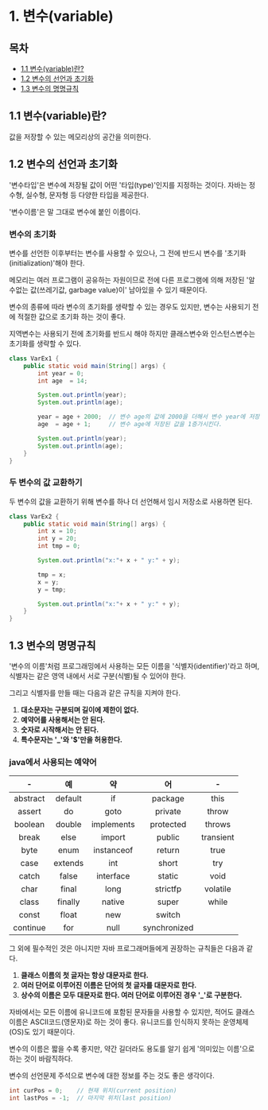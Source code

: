 # 1. 변수(variable)

## 목차

- [1.1 변수(variable)란?](#11-변수variable란)
- [1.2 변수의 선언과 초기화](#12-변수의-선언과-초기화)
- [1.3 변수의 명명규칙](#13-변수의-명명규칙)

## 1.1 변수(variable)란?

값을 저장할 수 있는 메모리상의 공간을 의미한다.

## 1.2 변수의 선언과 초기화

'변수타입'은 변수에 저장될 값이 어떤 '타입(type)'인지를 지정하는 것이다. 자바는 정수형, 실수형, 문자형 등 다양한 타입을 제공한다.

'변수이름'은 말 그대로 변수에 붙인 이름이다.

### 변수의 초기화

변수를 선언한 이후부터는 변수를 사용할 수 있으나, 그 전에 반드시 변수를 '초기화(initialization)'해야 한다.

메모리는 여러 프로그램이 공유하는 자원이므로 전에 다른 프로그램에 의해 저장된 '알 수없는 값(쓰레기값, garbage value)이' 남아있을 수 있기 때문이다.

변수의 종류에 따라 변수의 초기화를 생략할 수 있는 경우도 있지만, 변수는 사용되기 전에 적절한 값으로 초기화 하는 것이 좋다.

지역변수는 사용되기 전에 초기화를 반드시 해야 하지만 클래스변수와 인스턴스변수는 초기화를 생략할 수 있다.

```Java
class VarEx1 {
	public static void main(String[] args) {
		int year = 0;
		int age  = 14;

		System.out.println(year);
		System.out.println(age);

		year = age + 2000;  // 변수 age의 값에 2000을 더해서 변수 year에 저장
		age  = age + 1;     // 변수 age에 저장된 값을 1증가시킨다.

		System.out.println(year);
		System.out.println(age);
	}
}
```

### 두 변수의 값 교환하기

두 변수의 값을 교환하기 위해 변수를 하나 더 선언해서 임시 저장소로 사용하면 된다.

```Java
class VarEx2 {
	public static void main(String[] args) {
		int x = 10;
		int y = 20;
		int tmp = 0;

		System.out.println("x:"+ x + " y:" + y);

		tmp = x;
		x = y;
		y = tmp;

		System.out.println("x:"+ x + " y:" + y);
	}
}
```

## 1.3 변수의 명명규칙

'변수의 이름'처럼 프로그래밍에서 사용하는 모든 이름을 '식별자(identifier)'라고 하며, 식별자는 같은 영역 내에서 서로 구분(식별)될 수 있어야 한다.

그리고 식별자를 만들 때는 다음과 같은 규칙을 지켜야 한다.

1. **대소문자는 구분되며 길이에 제한이 없다.**
2. **예약어를 사용해서는 안 된다.**
3. **숫자로 시작해서는 안 된다.**
4. **특수문자는 '\_'와 '$'만을 허용한다.**

### java에서 사용되는 예약어

|    -     |   예    |     약     |      어      |     -     |
| :------: | :-----: | :--------: | :----------: | :-------: |
| abstract | default |     if     |   package    |   this    |
|  assert  |   do    |    goto    |   private    |   throw   |
| boolean  | double  | implements |  protected   |  throws   |
|  break   |  else   |   import   |    public    | transient |
|   byte   |  enum   | instanceof |    return    |   true    |
|   case   | extends |    int     |    short     |    try    |
|  catch   |  false  | interface  |    static    |   void    |
|   char   |  final  |    long    |   strictfp   | volatile  |
|  class   | finally |   native   |    super     |   while   |
|  const   |  float  |    new     |    switch    |           |
| continue |   for   |    null    | synchronized |           |

그 외에 필수적인 것은 아니지만 자바 프로그래머들에게 권장하는 규칙들은 다음과 같다.

1. **클래스 이름의 첫 글자는 항상 대문자로 한다.**
2. **여러 단어로 이루어진 이름은 단어의 첫 글자를 대문자로 한다.**
3. **상수의 이름은 모두 대문자로 한다. 여러 단어로 이루어진 경우 '\_'로 구분한다.**

자바에서는 모든 이름에 유니코드에 포함된 문자들을 사용할 수 있지만, 적어도 클래스이름은 ASCII코드(영문자)로 하는 것이 좋다. 유니코드를 인식하지 못하는 운영체제(OS)도 있기 때문이다.

변수의 이름은 짧을 수록 좋지만, 약간 길더라도 용도를 알기 쉽게 '의미있는 이름'으로 하는 것이 바람직하다.

변수의 선언문제 주석으로 변수에 대한 정보를 주는 것도 좋은 생각이다.

```Java
int curPos = 0;    // 현재 위치(current position)
int lastPos = -1;  // 마지막 위치(last position)
```
